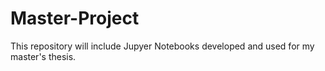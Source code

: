 # Master-Project
This repository will include Jupyer Notebooks developed and used for my master's thesis.
